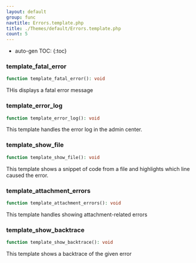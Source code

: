 ```yaml
---
layout: default
group: func
navtitle: Errors.template.php
title: ./Themes/default/Errors.template.php
count: 5
---
```

* auto-gen TOC:
{:toc}
### template_fatal_error

```php
function template_fatal_error(): void
```
THis displays a fatal error message



### template_error_log

```php
function template_error_log(): void
```
This template handles the error log in the admin center.



### template_show_file

```php
function template_show_file(): void
```
This template shows a snippet of code from a file and highlights which line caused the error.



### template_attachment_errors

```php
function template_attachment_errors(): void
```
This template handles showing attachment-related errors



### template_show_backtrace

```php
function template_show_backtrace(): void
```
This template shows a backtrace of the given error



